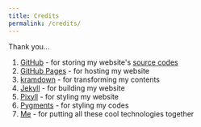 ```yaml
---
title: Credits
permalink: /credits/
---
```


Thank you...

1. [GitHub](https://github.com/) - for storing my website's [source codes](https://github.com/zpbappi/zpbappi.github.io)
2. [GitHub Pages](https://pages.github.com/) - for hosting my website
3. [kramdown](http://kramdown.gettalong.org/) - for transforming my contents
3. [Jekyll](http://jekyllrb.com/) - for building my website
4. [Pixyll](https://github.com/johnotander/pixyll) - for styling my website
5. [Pygments](http://pygments.org/) - for styling my codes
6. [Me]({{site.baseurl}}/about) - for putting all these cool technologies together
